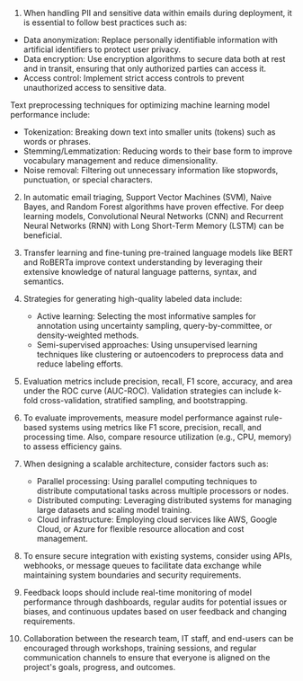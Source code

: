  1. When handling PII and sensitive data within emails during deployment, it is essential to follow best practices such as:
   - Data anonymization: Replace personally identifiable information with artificial identifiers to protect user privacy.
   - Data encryption: Use encryption algorithms to secure data both at rest and in transit, ensuring that only authorized parties can access it.
   - Access control: Implement strict access controls to prevent unauthorized access to sensitive data.

Text preprocessing techniques for optimizing machine learning model performance include:
- Tokenization: Breaking down text into smaller units (tokens) such as words or phrases.
- Stemming/Lemmatization: Reducing words to their base form to improve vocabulary management and reduce dimensionality.
- Noise removal: Filtering out unnecessary information like stopwords, punctuation, or special characters.

2. In automatic email triaging, Support Vector Machines (SVM), Naive Bayes, and Random Forest algorithms have proven effective. For deep learning models, Convolutional Neural Networks (CNN) and Recurrent Neural Networks (RNN) with Long Short-Term Memory (LSTM) can be beneficial.

3. Transfer learning and fine-tuning pre-trained language models like BERT and RoBERTa improve context understanding by leveraging their extensive knowledge of natural language patterns, syntax, and semantics.

4. Strategies for generating high-quality labeled data include:
   - Active learning: Selecting the most informative samples for annotation using uncertainty sampling, query-by-committee, or density-weighted methods.
   - Semi-supervised approaches: Using unsupervised learning techniques like clustering or autoencoders to preprocess data and reduce labeling efforts.

5. Evaluation metrics include precision, recall, F1 score, accuracy, and area under the ROC curve (AUC-ROC). Validation strategies can include k-fold cross-validation, stratified sampling, and bootstrapping.

6. To evaluate improvements, measure model performance against rule-based systems using metrics like F1 score, precision, recall, and processing time. Also, compare resource utilization (e.g., CPU, memory) to assess efficiency gains.

7. When designing a scalable architecture, consider factors such as:
   - Parallel processing: Using parallel computing techniques to distribute computational tasks across multiple processors or nodes.
   - Distributed computing: Leveraging distributed systems for managing large datasets and scaling model training.
   - Cloud infrastructure: Employing cloud services like AWS, Google Cloud, or Azure for flexible resource allocation and cost management.

8. To ensure secure integration with existing systems, consider using APIs, webhooks, or message queues to facilitate data exchange while maintaining system boundaries and security requirements.

9. Feedback loops should include real-time monitoring of model performance through dashboards, regular audits for potential issues or biases, and continuous updates based on user feedback and changing requirements.

10. Collaboration between the research team, IT staff, and end-users can be encouraged through workshops, training sessions, and regular communication channels to ensure that everyone is aligned on the project's goals, progress, and outcomes.